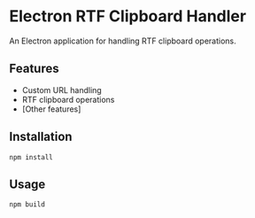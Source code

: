 # Electron RTF Clipboard Handler

An Electron application for handling RTF clipboard operations.

## Features

- Custom URL handling
- RTF clipboard operations
- [Other features]

## Installation

```npm install```

## Usage

```npm build```